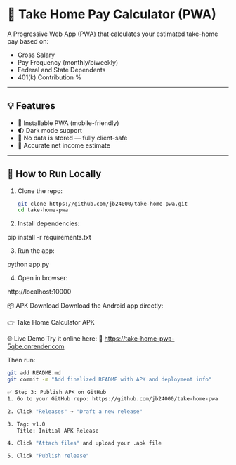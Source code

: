 # 🧮 Take Home Pay Calculator (PWA)

A Progressive Web App (PWA) that calculates your estimated take-home pay based on:

- Gross Salary  
- Pay Frequency (monthly/biweekly)  
- Federal and State Dependents  
- 401(k) Contribution %

---

## 💡 Features

- 📱 Installable PWA (mobile-friendly)
- 🌓 Dark mode support
- 🔐 No data is stored — fully client-safe
- 🧾 Accurate net income estimate

---

## 🚀 How to Run Locally

1. Clone the repo:

   ```bash
   git clone https://github.com/jb24000/take-home-pwa.git
   cd take-home-pwa
   
2. Install dependencies:

pip install -r requirements.txt

3. Run the app:

python app.py

4. Open in browser:

http://localhost:10000

📦 APK Download
Download the Android app directly:

👉 Take Home Calculator APK

🌐 Live Demo
Try it online here:
🔗 https://take-home-pwa-5qbe.onrender.com

Then run:

```bash
git add README.md
git commit -m "Add finalized README with APK and deployment info"

✅ Step 3: Publish APK on GitHub
1. Go to your GitHub repo: https://github.com/jb24000/take-home-pwa

2. Click "Releases" → "Draft a new release"

3. Tag: v1.0
   Title: Initial APK Release

4. Click "Attach files" and upload your .apk file

5. Click "Publish release"





